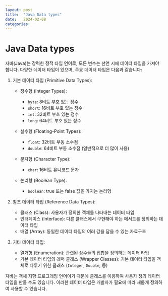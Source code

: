 ```yaml
---
layout: post
title:  "Java Data types"
date:   2024-02-08
categories:
---
```


# Java Data types

자바(Java)는 강력한 정적 타입 언어로, 모든 변수는 선언 시에 데이터 타입을 가져야 합니다. 다양한 데이터 타입이 있으며, 주요 데이터 타입은 다음과 같습니다:

1. 기본 데이터 타입 (Primitive Data Types):
   - 정수형 (Integer Types):
     - `byte`: 8비트 부호 있는 정수
     - `short`: 16비트 부호 있는 정수
     - `int`: 32비트 부호 있는 정수
     - `long`: 64비트 부호 있는 정수

   - 실수형 (Floating-Point Types):
     - `float`: 32비트 부동 소수점
     - `double`: 64비트 부동 소수점 (일반적으로 더 많이 사용)

   - 문자형 (Character Type):
     - `char`: 16비트 유니코드 문자

   - 논리형 (Boolean Type):
     - `boolean`: true 또는 false 값을 가지는 논리형

2. 참조 데이터 타입 (Reference Data Types):
   - 클래스 (Class): 사용자가 정의한 객체를 나타내는 데이터 타입
   - 인터페이스 (Interface): 다른 클래스에서 구현해야 하는 메서드를 정의하는 데이터 타입
   - 배열 (Array): 동일한 데이터 타입의 여러 값을 담을 수 있는 자료구조

3. 기타 데이터 타입:
   - 열거형 (Enumeration): 관련된 상수들의 집합을 정의하는 데이터 타입
   - 기본 데이터 타입의 래퍼 클래스 (Wrapper Classes): 기본 데이터 타입을 객체로 다루기 위한 클래스 (`Integer`, `Double`, 등)

자바는 객체 지향 프로그래밍 언어이기 때문에 클래스를 이용하여 사용자 정의 데이터 타입을 만들 수도 있습니다. 이러한 데이터 타입은 개발자가 필요에 따라 새롭게 정의하여 사용할 수 있습니다.
